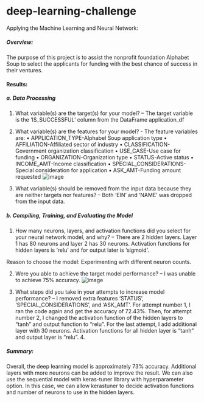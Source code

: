 # deep-learning-challenge
Applying the Machine Learning and Neural Network:

##### Overview: 
The purpose of this project is to assist the nonprofit foundation Alphabet Soup to select the applicants for funding with the best chance of success in their ventures.

#### Results: 
##### a. Data Processing 

1. What variable(s) are the target(s) for your model? – The target variable is the ‘IS_SUCCESSFUL’ column from the DataFrame application_df
2. What variable(s) are the features for your model? - The feature variables are: • APPLICATION_TYPE-Alphabel Soup application type • AFFILIATION-Affiliated sector of industry • CLASSIFICATION-Government organization classification • USE_CASE-Use case for funding • ORGANIZATION-Organization type • STATUS-Active status • INCOME_AMT-Income classification • SPECIAL_CONSIDERATIONS-Special consideration for application • ASK_AMT-Funding amount requested 
![image](https://github.com/elliszimmer/deep-learning-challenge/assets/126611342/f04467e1-31da-4229-9fdc-4bf5c9b46537)


3. What variable(s) should be removed from the input data because they are neither targets nor features? – Both ‘EIN’ and ‘NAME’ was dropped from the input data.

##### b. Compiling, Training, and Evaluating the Model 

1. How many neurons, layers, and activation functions did you select for your neural network model, and why? – There are 2 hidden layers. Layer 1 has 80 neurons and layer 2 has 30 neurons. Activation functions for hidden layers is ‘relu’ and for output later is ‘sigmoid’. 

Reason to choose the model: Experimenting with different neuron counts.  

2. Were you able to achieve the target model performance? – I was unable to achieve 75% accuracy.
![image](https://github.com/elliszimmer/deep-learning-challenge/assets/126611342/f82d0e14-aa08-4a1a-adc9-2c794ec22db6)


3. What steps did you take in your attempts to increase model performance? – I removed extra features ‘STATUS’, ‘SPECIAL_CONSIDERATIONS’, and ‘ASK_AMT’. For attempt number 1, I ran the code again and get the accuracy of 72.43%. Then, for attempt number 2, I changed the activation function of the hidden layers to “tanh” and output function to “relu”. For the last attempt, I add additional layer with 30 neurons. Activation functions for all hidden layer is “tanh” and output layer is “relu”. 4. 

##### Summary: 
Overall, the deep learning model is approximately 73% accuracy. Additional layers with more neurons can be added to improve the result. We can also  use the sequential model with keras-tuner library with hyperparameter option. In this case, we can allow kerastuner to decide activation functions and number of neurons to use in the hidden layers.
